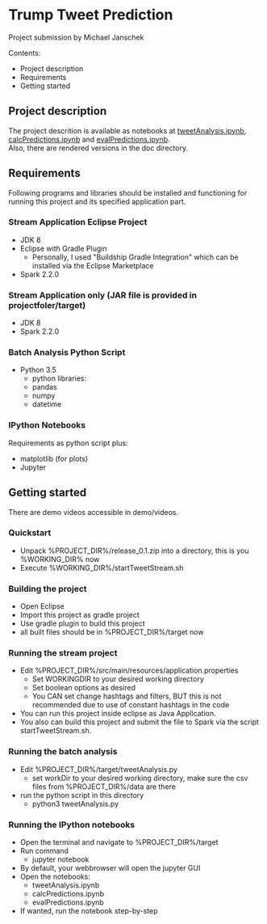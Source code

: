 # Trump Tweet Prediction
Project submission by Michael Janschek

Contents:
- Project description
- Requirements
- Getting started

## Project description
The project descrition is available as notebooks at [tweetAnalysis.ipynb][0], [calcPredictions.ipynb][1] and [evalPredictions.ipynb][2].   
Also, there are rendered versions in the doc directory.

## Requirements
Following programs and libraries should be installed and functioning for running this project and its specified application part.

### Stream Application Eclipse Project
* JDK 8
* Eclipse with Gradle Plugin
  * Personally, I used "Buildship Gradle Integration" which can be installed via the Eclipse Marketplace
* Spark 2.2.0

### Stream Application only (JAR file is provided in projectfoler/target)
* JDK 8
* Spark 2.2.0

### Batch Analysis Python Script
* Python 3.5
  * python libraries:
  * pandas
  * numpy
  * datetime

### IPython Notebooks
Requirements as python script plus:
  * matplotlib (for plots)
* Jupyter

## Getting started
There are demo videos accessible in demo/videos.

### Quickstart
- Unpack %PROJECT_DIR%/release_0.1.zip into a directory, this is you %WORKING_DIR% now
- Execute %WORKING_DIR%/startTweetStream.sh

### Building the project
- Open Eclipse
- Import this project as gradle project
- Use gradle plugin to build this project
- all built files should be in %PROJECT_DIR%/target now

### Running the stream project
- Edit %PROJECT_DIR%/src/main/resources/application.properties
  * Set WORKINGDIR to your desired working directory
  * Set boolean options as desired
  * You CAN set change hashtags and filters, BUT this is not recommended due to use of constant hashtags in the code
- You can run this project inside eclipse as Java Application.
- You also can build this project and submit the file to Spark via the script startTweetStream.sh.

### Running the batch analysis
- Edit %PROJECT_DIR%/target/tweetAnalysis.py
  * set workDir to your desired working directory, make sure the csv files from %PROJECT_DIR%/data are there
- run the python script in this directory
  * python3 tweetAnalysis.py

### Running the IPython notebooks
- Open the terminal and navigate to %PROJECT_DIR%/target
- Run command
  * jupyter notebook
- By default, your webbrowser will open the jupyter GUI
- Open the notebooks:
  * tweetAnalysis.ipynb
  * calcPredictions.ipynb
  * evalPredictions.ipynb
- If wanted, run the notebook step-by-step

[0]: https://github.com/mjanschek/trumpTweets/blob/master/src/main/python/tweetAnalysis.ipynb "Tweet Analysis Notebook"
[1]: https://github.com/mjanschek/trumpTweets/blob/master/src/main/python/calcPredictions.ipynb "Prediction Calculation Notebook"
[2]: https://github.com/mjanschek/trumpTweets/blob/master/src/main/python/evalPredictions.ipynb "Prediction Evaluation Notebook"
